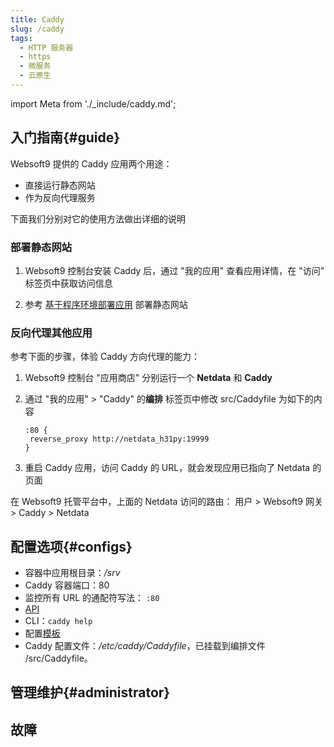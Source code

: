 ```yaml
---
title: Caddy
slug: /caddy
tags:
  - HTTP 服务器
  - https
  - 微服务
  - 云原生
---
```


import Meta from './_include/caddy.md';

<Meta name="meta" />

## 入门指南{#guide}

Websoft9 提供的 Caddy 应用两个用途：

- 直接运行静态网站
- 作为反向代理服务

下面我们分别对它的使用方法做出详细的说明

### 部署静态网站

1. Websoft9 控制台安装 Caddy 后，通过 "我的应用" 查看应用详情，在 "访问" 标签页中获取访问信息

2. 参考 [基于程序环境部署应用](runtime) 部署静态网站

### 反向代理其他应用

参考下面的步骤，体验 Caddy 方向代理的能力：

1. Websoft9 控制台 "应用商店" 分别运行一个 **Netdata** 和 **Caddy**

2. 通过 "我的应用" > "Caddy" 的**编排** 标签页中修改 src/Caddyfile 为如下的内容
   ```
   :80 {
    reverse_proxy http://netdata_h31py:19999
   }
   ```

3. 重启 Caddy 应用，访问 Caddy 的 URL，就会发现应用已指向了 Netdata 的页面

在 Websoft9 托管平台中，上面的 Netdata 访问的路由： 用户 > Websoft9 网关 > Caddy > Netdata


## 配置选项{#configs}

- 容器中应用根目录：*/srv*
- Caddy 容器端口：80
- 监控所有 URL 的通配符写法： `:80`
- [API](https://caddyserver.com/docs/quick-starts/api)
- CLI：`caddy help`
- 配置[模板](https://caddy.community/c/wiki/13)
- Caddy 配置文件：*/etc/caddy/Caddyfile*，已挂载到编排文件 /src/Caddyfile。 

## 管理维护{#administrator}

## 故障
